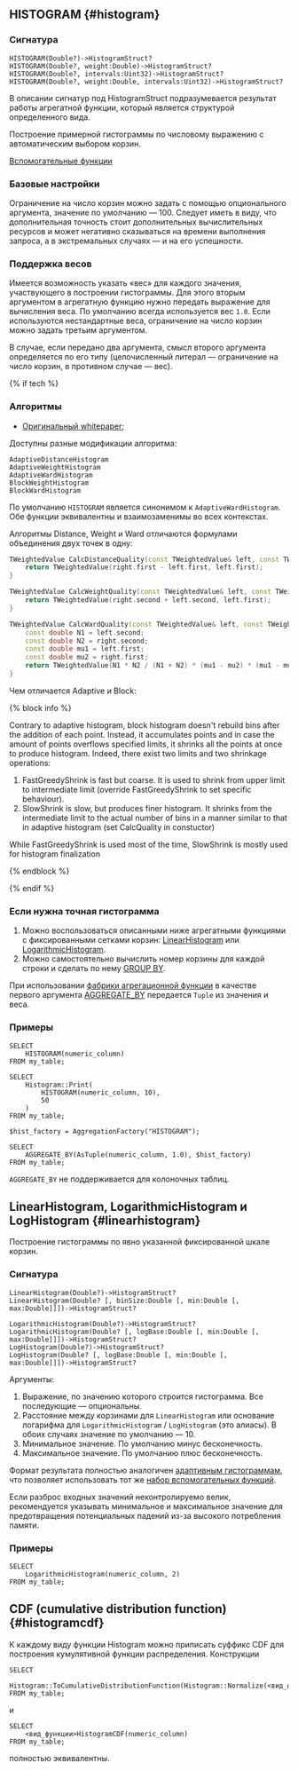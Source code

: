 ## HISTOGRAM {#histogram}

### Сигнатура

```yql
HISTOGRAM(Double?)->HistogramStruct?
HISTOGRAM(Double?, weight:Double)->HistogramStruct?
HISTOGRAM(Double?, intervals:Uint32)->HistogramStruct?
HISTOGRAM(Double?, weight:Double, intervals:Uint32)->HistogramStruct?
```

В описании сигнатур под HistogramStruct подразумевается результат работы агрегатной функции, который является структурой определенного вида.

Построение примерной гистограммы по числовому выражению с автоматическим выбором корзин.

[Вспомогательные функции](../../../udf/list/histogram.md)

### Базовые настройки

Ограничение на число корзин можно задать с помощью опционального аргумента, значение по умолчанию — 100. Следует иметь в виду, что дополнительная точность стоит дополнительных вычислительных ресурсов и может негативно сказываться на времени выполнения запроса, а в экстремальных случаях — и на его успешности.

### Поддержка весов

Имеется возможность указать «вес» для каждого значения, участвующего в построении гистограммы. Для этого вторым аргументом в агрегатную функцию нужно передать выражение для вычисления веса. По умолчанию всегда используется вес `1.0`. Если используются нестандартные веса, ограничение на число корзин можно задать третьим аргументом.

В случае, если передано два аргумента, смысл второго аргумента определяется по его типу (целочисленный литерал — ограничение на число корзин, в противном случае — вес).

{% if tech %}

### Алгоритмы

* [Оригинальный whitepaper](http://jmlr.org/papers/volume11/ben-haim10a/ben-haim10a.pdf);

Доступны разные модификации алгоритма:

```yql
AdaptiveDistanceHistogram
AdaptiveWeightHistogram
AdaptiveWardHistogram
BlockWeightHistogram
BlockWardHistogram
```

По умолчанию `HISTOGRAM` является синонимом к `AdaptiveWardHistogram`. Обе функции эквивалентны и взаимозаменимы во всех контекстах.

Алгоритмы Distance, Weight и Ward отличаются формулами объединения двух точек в одну:

```c++
TWeightedValue CalcDistanceQuality(const TWeightedValue& left, const TWeightedValue& right) {
    return TWeightedValue(right.first - left.first, left.first);
}

TWeightedValue CalcWeightQuality(const TWeightedValue& left, const TWeightedValue& right) {
    return TWeightedValue(right.second + left.second, left.first);
}

TWeightedValue CalcWardQuality(const TWeightedValue& left, const TWeightedValue& right) {
    const double N1 = left.second;
    const double N2 = right.second;
    const double mu1 = left.first;
    const double mu2 = right.first;
    return TWeightedValue(N1 * N2 / (N1 + N2) * (mu1 - mu2) * (mu1 - mu2), left.first);
}
```

Чем отличается Adaptive и Block:

{% block info %}

Contrary to adaptive histogram, block histogram doesn't rebuild bins after the addition of each point. Instead, it accumulates points and in case the amount of points overflows specified limits, it shrinks all the points at once to produce histogram. Indeed, there exist two limits and two shrinkage operations:

1. FastGreedyShrink is fast but coarse. It is used to shrink from upper limit to intermediate limit (override FastGreedyShrink to set specific behaviour).
2. SlowShrink is slow, but produces finer histogram. It shrinks from the intermediate limit to the actual number of bins in a manner similar to that in adaptive histogram (set CalcQuality in constuctor)

While FastGreedyShrink is used most of the time, SlowShrink is mostly used for histogram finalization

{% endblock %}

{% endif %}

### Если нужна точная гистограмма

1. Можно воспользоваться описанными ниже агрегатными функциями с фиксированными сетками корзин: [LinearHistogram](#linearhistogram) или [LogarithmicHistogram](#linearhistogram).
2. Можно самостоятельно вычислить номер корзины для каждой строки и сделать по нему [GROUP BY](../../../syntax/group_by.md).

При использовании [фабрики агрегационной функции](../../basic.md#aggregationfactory) в качестве первого аргумента [AGGREGATE_BY](../../aggregation.md#aggregateby) передается `Tuple` из значения и веса.

### Примеры

```yql
SELECT
    HISTOGRAM(numeric_column)
FROM my_table;
```

```yql
SELECT
    Histogram::Print(
        HISTOGRAM(numeric_column, 10),
        50
    )
FROM my_table;
```

```yql
$hist_factory = AggregationFactory("HISTOGRAM");

SELECT
    AGGREGATE_BY(AsTuple(numeric_column, 1.0), $hist_factory)
FROM my_table;
```

`AGGREGATE_BY` не поддерживается для колоночных таблиц.

## LinearHistogram, LogarithmicHistogram и LogHistogram {#linearhistogram}

Построение гистограммы по явно указанной фиксированной шкале корзин.

### Сигнатура

```yql
LinearHistogram(Double?)->HistogramStruct?
LinearHistogram(Double? [, binSize:Double [, min:Double [, max:Double]]])->HistogramStruct?

LogarithmicHistogram(Double?)->HistogramStruct?
LogarithmicHistogram(Double? [, logBase:Double [, min:Double [, max:Double]]])->HistogramStruct?
LogHistogram(Double?)->HistogramStruct?
LogHistogram(Double? [, logBase:Double [, min:Double [, max:Double]]])->HistogramStruct?
```

Аргументы:

1. Выражение, по значению которого строится гистограмма. Все последующие — опциональны.
2. Расстояние между корзинами для `LinearHistogram` или основание логарифма для `LogarithmicHistogram` / `LogHistogram` (это алиасы). В обоих случаях значение по умолчанию  — 10.
3. Минимальное значение. По умолчанию минус бесконечность.
4. Максимальное значение. По умолчанию плюс бесконечность.

Формат результата полностью аналогичен [адаптивным гистограммам](#histogram), что позволяет использовать тот же [набор вспомогательных функций](../../../udf/list/histogram.md).

Если разброс входных значений неконтролируемо велик, рекомендуется указывать минимальное и максимальное значение для предотвращения потенциальных падений из-за высокого потребления памяти.

### Примеры

```yql
SELECT
    LogarithmicHistogram(numeric_column, 2)
FROM my_table;
```

## CDF (cumulative distribution function) {#histogramcdf}

К каждому виду функции Histogram можно приписать суффикс CDF для построения кумулятивной функции распределения. Конструкции

```yql
SELECT
    Histogram::ToCumulativeDistributionFunction(Histogram::Normalize(<вид_функции>Histogram(numeric_column)))
FROM my_table;
```

и

```yql
SELECT
    <вид_функции>HistogramCDF(numeric_column)
FROM my_table;
```

полностью эквивалентны.